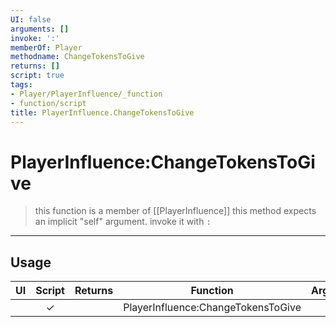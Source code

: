 ```yaml
---
UI: false
arguments: []
invoke: ':'
memberOf: Player
methodname: ChangeTokensToGive
returns: []
script: true
tags:
- Player/PlayerInfluence/_function
- function/script
title: PlayerInfluence.ChangeTokensToGive
---
```

# PlayerInfluence:ChangeTokensToGive
> this function is a member of [[PlayerInfluence]]
> this method expects an implicit "self" argument. invoke it with `:`
-----
## Usage
|  UI | Script | Returns | Function | Arguments |
|:---:|:------:|-------:|:--------:|:---------|
| |✓||PlayerInfluence:ChangeTokensToGive||
